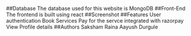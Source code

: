 ##Database
The database used for this website is MongoDB
##Front-End
The frontend is built using react
##Screenshot
##Features
User authentication
Book Services
Pay for the servce integrated with razorpay
View Profile details
##Authors
Saksham Raina
Aayush Durgule


